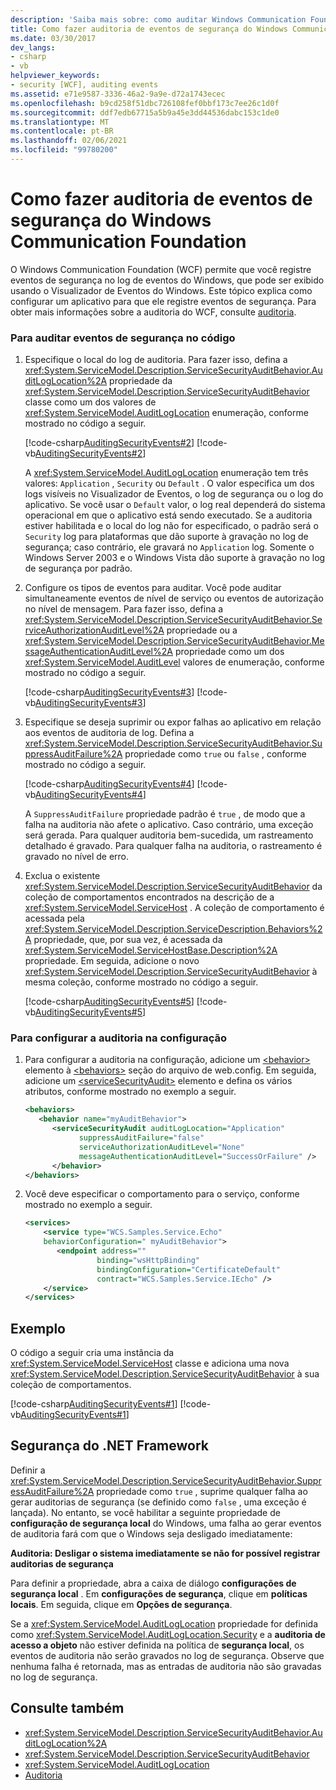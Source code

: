 ```yaml
---
description: 'Saiba mais sobre: como auditar Windows Communication Foundation eventos de segurança'
title: Como fazer auditoria de eventos de segurança do Windows Communication Foundation
ms.date: 03/30/2017
dev_langs:
- csharp
- vb
helpviewer_keywords:
- security [WCF], auditing events
ms.assetid: e71e9587-3336-46a2-9a9e-d72a1743ecec
ms.openlocfilehash: b9cd258f51dbc726108fef0bbf173c7ee26c1d0f
ms.sourcegitcommit: ddf7edb67715a5b9a45e3dd44536dabc153c1de0
ms.translationtype: MT
ms.contentlocale: pt-BR
ms.lasthandoff: 02/06/2021
ms.locfileid: "99780200"
---
```

# <a name="how-to-audit-windows-communication-foundation-security-events"></a>Como fazer auditoria de eventos de segurança do Windows Communication Foundation

O Windows Communication Foundation (WCF) permite que você registre eventos de segurança no log de eventos do Windows, que pode ser exibido usando o Visualizador de Eventos do Windows. Este tópico explica como configurar um aplicativo para que ele registre eventos de segurança. Para obter mais informações sobre a auditoria do WCF, consulte [auditoria](auditing-security-events.md).  
  
### <a name="to-audit-security-events-in-code"></a>Para auditar eventos de segurança no código  
  
1. Especifique o local do log de auditoria. Para fazer isso, defina a <xref:System.ServiceModel.Description.ServiceSecurityAuditBehavior.AuditLogLocation%2A> propriedade da <xref:System.ServiceModel.Description.ServiceSecurityAuditBehavior> classe como um dos valores de <xref:System.ServiceModel.AuditLogLocation> enumeração, conforme mostrado no código a seguir.  
  
     [!code-csharp[AuditingSecurityEvents#2](../../../../samples/snippets/csharp/VS_Snippets_CFX/auditingsecurityevents/cs/auditingsecurityevents.cs#2)]
     [!code-vb[AuditingSecurityEvents#2](../../../../samples/snippets/visualbasic/VS_Snippets_CFX/auditingsecurityevents/vb/auditingsecurityevents.vb#2)]  
  
     A <xref:System.ServiceModel.AuditLogLocation> enumeração tem três valores: `Application` , `Security` ou `Default` . O valor especifica um dos logs visíveis no Visualizador de Eventos, o log de segurança ou o log do aplicativo. Se você usar o `Default` valor, o log real dependerá do sistema operacional em que o aplicativo está sendo executado. Se a auditoria estiver habilitada e o local do log não for especificado, o padrão será o `Security` log para plataformas que dão suporte à gravação no log de segurança; caso contrário, ele gravará no `Application` log. Somente o Windows Server 2003 e o Windows Vista dão suporte à gravação no log de segurança por padrão.  
  
2. Configure os tipos de eventos para auditar. Você pode auditar simultaneamente eventos de nível de serviço ou eventos de autorização no nível de mensagem. Para fazer isso, defina a <xref:System.ServiceModel.Description.ServiceSecurityAuditBehavior.ServiceAuthorizationAuditLevel%2A> propriedade ou a <xref:System.ServiceModel.Description.ServiceSecurityAuditBehavior.MessageAuthenticationAuditLevel%2A> propriedade como um dos <xref:System.ServiceModel.AuditLevel> valores de enumeração, conforme mostrado no código a seguir.  
  
     [!code-csharp[AuditingSecurityEvents#3](../../../../samples/snippets/csharp/VS_Snippets_CFX/auditingsecurityevents/cs/auditingsecurityevents.cs#3)]
     [!code-vb[AuditingSecurityEvents#3](../../../../samples/snippets/visualbasic/VS_Snippets_CFX/auditingsecurityevents/vb/auditingsecurityevents.vb#3)]  
  
3. Especifique se deseja suprimir ou expor falhas ao aplicativo em relação aos eventos de auditoria de log. Defina a <xref:System.ServiceModel.Description.ServiceSecurityAuditBehavior.SuppressAuditFailure%2A> propriedade como `true` ou `false` , conforme mostrado no código a seguir.  
  
     [!code-csharp[AuditingSecurityEvents#4](../../../../samples/snippets/csharp/VS_Snippets_CFX/auditingsecurityevents/cs/auditingsecurityevents.cs#4)]
     [!code-vb[AuditingSecurityEvents#4](../../../../samples/snippets/visualbasic/VS_Snippets_CFX/auditingsecurityevents/vb/auditingsecurityevents.vb#4)]  
  
     A `SuppressAuditFailure` propriedade padrão é `true` , de modo que a falha na auditoria não afete o aplicativo. Caso contrário, uma exceção será gerada. Para qualquer auditoria bem-sucedida, um rastreamento detalhado é gravado. Para qualquer falha na auditoria, o rastreamento é gravado no nível de erro.  
  
4. Exclua o existente <xref:System.ServiceModel.Description.ServiceSecurityAuditBehavior> da coleção de comportamentos encontrados na descrição de a <xref:System.ServiceModel.ServiceHost> . A coleção de comportamento é acessada pela <xref:System.ServiceModel.Description.ServiceDescription.Behaviors%2A> propriedade, que, por sua vez, é acessada da <xref:System.ServiceModel.ServiceHostBase.Description%2A> propriedade. Em seguida, adicione o novo <xref:System.ServiceModel.Description.ServiceSecurityAuditBehavior> à mesma coleção, conforme mostrado no código a seguir.  
  
     [!code-csharp[AuditingSecurityEvents#5](../../../../samples/snippets/csharp/VS_Snippets_CFX/auditingsecurityevents/cs/auditingsecurityevents.cs#5)]
     [!code-vb[AuditingSecurityEvents#5](../../../../samples/snippets/visualbasic/VS_Snippets_CFX/auditingsecurityevents/vb/auditingsecurityevents.vb#5)]  
  
### <a name="to-set-up-auditing-in-configuration"></a>Para configurar a auditoria na configuração  
  
1. Para configurar a auditoria na configuração, adicione um [\<behavior>](../../configure-apps/file-schema/wcf/behavior-of-endpointbehaviors.md) elemento à [\<behaviors>](../../configure-apps/file-schema/wcf/behaviors.md) seção do arquivo de web.config. Em seguida, adicione um [\<serviceSecurityAudit>](../../configure-apps/file-schema/wcf/servicesecurityaudit.md) elemento e defina os vários atributos, conforme mostrado no exemplo a seguir.  
  
    ```xml  
    <behaviors>  
       <behavior name="myAuditBehavior">  
          <serviceSecurityAudit auditLogLocation="Application"  
                suppressAuditFailure="false"
                serviceAuthorizationAuditLevel="None"
                messageAuthenticationAuditLevel="SuccessOrFailure" />  
          </behavior>  
    </behaviors>  
    ```  
  
2. Você deve especificar o comportamento para o serviço, conforme mostrado no exemplo a seguir.  
  
    ```xml  
    <services>  
        <service type="WCS.Samples.Service.Echo"
        behaviorConfiguration=" myAuditBehavior">  
           <endpoint address=""  
                    binding="wsHttpBinding"  
                    bindingConfiguration="CertificateDefault"
                    contract="WCS.Samples.Service.IEcho" />  
        </service>  
    </services>  
    ```  
  
## <a name="example"></a>Exemplo  

 O código a seguir cria uma instância da <xref:System.ServiceModel.ServiceHost> classe e adiciona uma nova <xref:System.ServiceModel.Description.ServiceSecurityAuditBehavior> à sua coleção de comportamentos.  
  
 [!code-csharp[AuditingSecurityEvents#1](../../../../samples/snippets/csharp/VS_Snippets_CFX/auditingsecurityevents/cs/auditingsecurityevents.cs#1)]
 [!code-vb[AuditingSecurityEvents#1](../../../../samples/snippets/visualbasic/VS_Snippets_CFX/auditingsecurityevents/vb/auditingsecurityevents.vb#1)]  
  
## <a name="net-framework-security"></a>Segurança do .NET Framework  

 Definir a <xref:System.ServiceModel.Description.ServiceSecurityAuditBehavior.SuppressAuditFailure%2A> propriedade como `true` , suprime qualquer falha ao gerar auditorias de segurança (se definido como `false` , uma exceção é lançada). No entanto, se você habilitar a seguinte propriedade de **configuração de segurança local** do Windows, uma falha ao gerar eventos de auditoria fará com que o Windows seja desligado imediatamente:  
  
 **Auditoria: Desligar o sistema imediatamente se não for possível registrar auditorias de segurança**  
  
 Para definir a propriedade, abra a caixa de diálogo **configurações de segurança local** . Em **configurações de segurança**, clique em **políticas locais**. Em seguida, clique em **Opções de segurança**.  
  
 Se a <xref:System.ServiceModel.AuditLogLocation> propriedade for definida como <xref:System.ServiceModel.AuditLogLocation.Security> e a **auditoria de acesso a objeto** não estiver definida na política de **segurança local**, os eventos de auditoria não serão gravados no log de segurança. Observe que nenhuma falha é retornada, mas as entradas de auditoria não são gravadas no log de segurança.  
  
## <a name="see-also"></a>Consulte também

- <xref:System.ServiceModel.Description.ServiceSecurityAuditBehavior.AuditLogLocation%2A>
- <xref:System.ServiceModel.Description.ServiceSecurityAuditBehavior>
- <xref:System.ServiceModel.AuditLogLocation>
- [Auditoria](auditing-security-events.md)
